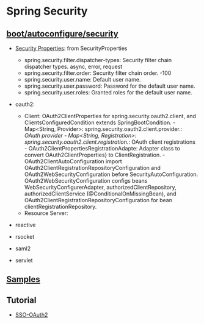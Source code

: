 # Spring Security

## [boot/autoconfigure/security](https://github.com/spring-projects/spring-boot/tree/master/spring-boot-project/spring-boot-autoconfigure/src/main/java/org/springframework/boot/autoconfigure/security)
- [Security Properties](https://docs.spring.io/spring-boot/docs/current/reference/html/appendix-application-properties.html#security-properties): from SecurityProperties
   - spring.security.filter.dispatcher-types: Security filter chain dispatcher types. async, error, request
   - spring.security.filter.order: Security filter chain order. -100
   - spring.security.user.name: Default user name.
   - spring.security.user.password: Password for the default user name.
   - spring.security.user.roles: Granted roles for the default user name. 
- oauth2: 
   - Client: OAuth2ClientProperties for spring.security.oauth2.client, and ClientsConfiguredCondition extends SpringBootCondition.
         - Map<String, Provider>: spring.security.oauth2.client.provider.*: OAuth provider
         - Map<String, Registration>: spring.security.oauth2.client.registration.*: OAuth client registrations
         - OAuth2ClientPropertiesRegistrationAdapte: Adapter class to convert OAuth2ClientProperties} to ClientRegistration.
         - OAuth2ClientAutoConfiguration import OAuth2ClientRegistrationRepositoryConfiguration and OAuth2WebSecurityConfiguration before SecurityAutoConfiguration. OAuth2WebSecurityConfiguration configs beans WebSecurityConfigurerAdapter, authorizedClientRepository, authorizedClientService (@ConditionalOnMissingBean), and OAuth2ClientRegistrationRepositoryConfiguration for bean clientRegistrationRepository. 
   - Resource Server: 
   
- reactive
- rsocket	
- saml2	
- servlet

## [Samples](https://github.com/spring-projects/spring-security/tree/master/samples/boot/oauth2login)

## Tutorial
- [SSO-OAuth2](https://www.baeldung.com/sso-spring-security-oauth2)
